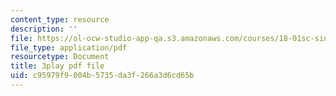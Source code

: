 ```yaml
---
content_type: resource
description: ''
file: https://ol-ocw-studio-app-qa.s3.amazonaws.com/courses/18-01sc-single-variable-calculus-fall-2010/c95979f9004b5735da3f266a3d6cd65b_-MI0b4h3rS0.pdf
file_type: application/pdf
resourcetype: Document
title: 3play pdf file
uid: c95979f9-004b-5735-da3f-266a3d6cd65b
---
```

